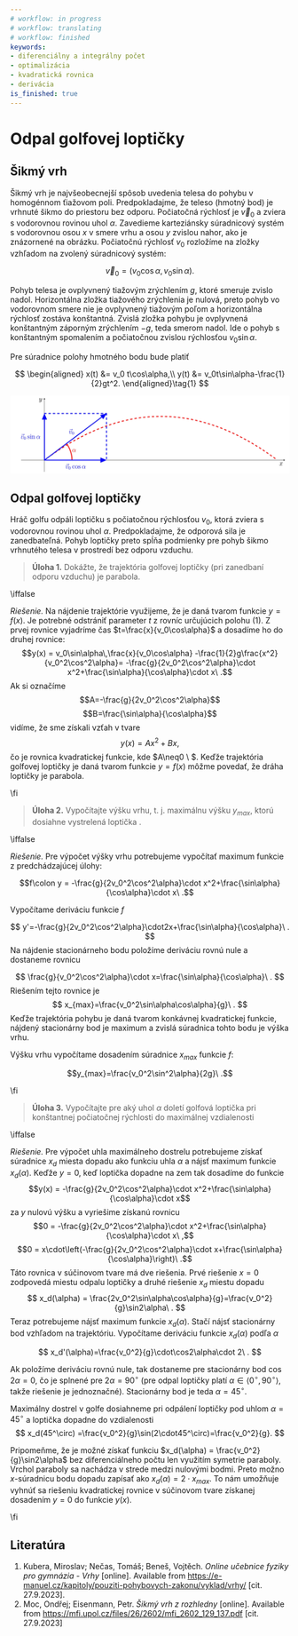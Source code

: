 ```yaml
---
# workflow: in progress
# workflow: translating
# workflow: finished
keywords:
- diferenciálny a integrálny počet
- optimalizácia
- kvadratická rovnica
- derivácia
is_finished: true
---
```

# Odpal golfovej loptičky

## Šikmý vrh
Šikmý vrh je najvšeobecnejší spôsob uvedenia telesa do pohybu v homogénnom ťiažovom poli. Predpokladajme, že teleso (hmotný bod) je vrhnuté šikmo do priestoru bez odporu. Počiatočná rýchlosť je $\vec{v}_0$ a zviera s vodorovnou rovinou uhol $\alpha$. Zavedieme karteziánsky súradnicový systém s vodorovnou osou $x$ v smere vrhu a osou $y$ zvislou nahor, ako je znázornené na obrázku. Počiatočnú rýchlosť $v_0$ rozložíme na zložky vzhľadom na zvolený súradnicový systém:

$$\vec{v}_0=(v_0\cos\alpha,v_0\sin\alpha).$$

Pohyb telesa je ovplyvnený tiažovým zrýchlením $g$, ktoré smeruje zvislo nadol. Horizontálna zložka tiažového zrýchlenia je nulová, preto pohyb vo vodorovnom smere nie je ovplyvnený tiažovým poľom a horizontálna rýchlosť zostáva konštantná. Zvislá zložka pohybu je ovplyvnená konštantným záporným zrýchlením $-g$, teda smerom nadol. Ide o pohyb s konštantným spomalením a počiatočnou zvislou rýchlosťou $v_0\sin\alpha$.

Pre súradnice polohy hmotného bodu bude platiť

$$
\begin{aligned}
        x(t) &= v_0 t\cos\alpha,\\
        y(t) &= v_0t\sin\alpha-\frac{1}{2}gt^2.
\end{aligned}\tag{1}
$$

![Šikmý vrh](math4you_00013.jpg)

## Odpal golfovej loptičky

Hráč golfu odpáli loptičku s počiatočnou rýchlosťou $v_0$, ktorá zviera s vodorovnou rovinou uhol $\alpha$. Predpokladajme, že odporová sila je zanedbateľná. Pohyb loptičky preto spĺňa podmienky pre pohyb šikmo vrhnutého telesa v prostredí bez odporu vzduchu.

>**Úloha 1.**  Dokážte, že trajektória golfovej loptičky (pri zanedbaní odporu vzduchu) je parabola.

\iffalse

*Riešenie.* Na nájdenie trajektórie využijeme, že je daná tvarom funkcie $y=f(x)$. 
Je potrebné odstrániť parameter $t$ z rovníc určujúcich polohu (1).
Z prvej rovnice vyjadríme čas
$t=\frac{x}{v_0\cos\alpha}$ 
a dosadíme ho do druhej rovnice:
$$y(x) = v_0\sin\alpha\,\frac{x}{v_0\cos\alpha} -\frac{1}{2}g\frac{x^2}{v_0^2\cos^2\alpha}= -\frac{g}{2v_0^2\cos^2\alpha}\cdot x^2+\frac{\sin\alpha}{\cos\alpha}\cdot x\ .$$
Ak si označíme $$A=-\frac{g}{2v_0^2\cos^2\alpha}$$
$$B=\frac{\sin\alpha}{\cos\alpha}$$
vidíme, že sme získali vzťah v tvare
$$
y(x)= Ax^2+Bx,
$$ 
čo je rovnica kvadratickej funkcie, kde $A\neq0 \ $.
Keďže trajektória golfovej loptičky je daná tvarom funkcie $y=f(x)$ môžme povedať, že dráha loptičky je parabola.

\fi

>**Úloha 2.** Vypočítajte výšku vrhu, t. j. maximálnu výšku $y_{max}$, ktorú dosiahne vystrelená loptička .

\iffalse

*Riešenie.* Pre výpočet výšky vrhu potrebujeme vypočítať maximum funkcie z predchádzajúcej úlohy:

$$f\colon y = -\frac{g}{2v_0^2\cos^2\alpha}\cdot x^2+\frac{\sin\alpha}{\cos\alpha}\cdot x\ .$$

Vypočítame deriváciu funkcie $f$

$$
y'=-\frac{g}{2v_0^2\cos^2\alpha}\cdot2x+\frac{\sin\alpha}{\cos\alpha}\ .
$$
Na nájdenie stacionárneho bodu položíme deriváciu rovnú nule a dostaneme rovnicu

$$
\frac{g}{v_0^2\cos^2\alpha}\cdot x=\frac{\sin\alpha}{\cos\alpha}\ .
$$
Riešením tejto rovnice je
$$
x_{max}=\frac{v_0^2\sin\alpha\cos\alpha}{g}\ .
$$
Keďže trajektória pohybu je daná tvarom konkávnej kvadratickej funkcie, nájdený stacionárny bod je maximum a zvislá súradnica tohto bodu je výška vrhu.

Výšku vrhu vypočítame dosadením súradnice $x_{max}$ funkcie $f$:

$$y_{max}=\frac{v_0^2\sin^2\alpha}{2g}\ .$$

\fi

> **Úloha 3.** Vypočítajte pre aký uhol $\alpha$ doletí golfová loptička pri konštantnej počiatočnej rýchlosti do maximálnej vzdialenosti

\iffalse

*Riešenie.* Pre výpočet uhla maximálneho dostrelu potrebujeme získať súradnice $x_d$ miesta dopadu ako funkciu uhla $\alpha$ a nájsť maximum funkcie $x_d(\alpha).$ Keďže $y=0$, keď loptička dopadne na zem tak dosadíme do funkcie
$$y(x) = -\frac{g}{2v_0^2\cos^2\alpha}\cdot x^2+\frac{\sin\alpha}{\cos\alpha}\cdot x$$
za $y$ nulovú výšku a vyriešime získanú rovnicu
$$0 = -\frac{g}{2v_0^2\cos^2\alpha}\cdot x^2+\frac{\sin\alpha}{\cos\alpha}\cdot x\ ,$$
$$0 = x\cdot\left(-\frac{g}{2v_0^2\cos^2\alpha}\cdot x+\frac{\sin\alpha}{\cos\alpha}\right)\ .$$
Táto rovnica v súčinovom tvare má dve riešenia. Prvé riešenie $x=0$ zodpovedá miestu odpalu loptičky a druhé riešenie $x_d$ miestu dopadu
$$
x_d(\alpha) = \frac{2v_0^2\sin\alpha\cos\alpha}{g}=\frac{v_0^2}{g}\sin2\alpha\ .
$$ 
Teraz potrebujeme nájsť maximum funkcie $x_d(\alpha)$. Stačí nájsť stacionárny bod vzhľadom na trajektóriu. Vypočítame deriváciu funkcie $x_d(\alpha)$ podľa $\alpha$

$$
x_d'(\alpha)=\frac{v_0^2}{g}\cdot\cos2\alpha\cdot 2\ .
$$ 

Ak položíme deriváciu rovnú nule, tak dostaneme pre stacionárny bod $\cos2\alpha=0$, čo je splnené pre $2\alpha=90^\circ$ (pre odpal loptičky platí $\alpha\in\langle0^\circ,90^\circ\rangle$, takže riešenie je jednoznačné). Stacionárny bod je teda $\alpha=45^\circ$.

Maximálny dostrel v golfe dosiahneme pri odpálení loptičky pod uhlom $\alpha=45^\circ$ a loptička dopadne do vzdialenosti
$$
x_d(45^\circ) =\frac{v_0^2}{g}\sin(2\cdot45^\circ)=\frac{v_0^2}{g}.
$$ 

Pripomeňme, že je možné získať funkciu $x_d(\alpha) = \frac{v_0^2}{g}\sin2\alpha$ bez diferenciálneho počtu len využitím symetrie paraboly. Vrchol paraboly sa nachádza v strede medzi nulovými bodmi. Preto možno $x$-súradnicu bodu dopadu zapísať ako $x_d(\alpha) = 2\cdot x_{max}$.
To nám umožňuje vyhnúť sa riešeniu kvadratickej rovnice v súčinovom tvare získanej dosadením $y=0$ do funkcie $y(x)$.

\fi

## Literatúra

1. Kubera, Miroslav; Nečas, Tomáš; Beneš, Vojtěch. *Online učebnice
   fyziky pro gymnázia - Vrhy* [online]. Available from
   <https://e-manuel.cz/kapitoly/pouziti-pohybovych-zakonu/vyklad/vrhy/>
   [cit. 27.9.2023].
2. Moc, Ondřej; Eisenmann, Petr. *Šikmý vrh z rozhledny*
   [online]. Available from
   <https://mfi.upol.cz/files/26/2602/mfi_2602_129_137.pdf>
   [cit. 27.9.2023]

